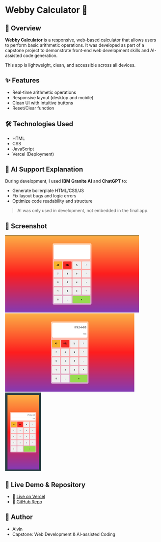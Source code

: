 # Webby Calculator 🧮

## 📌 Overview
**Webby Calculator** is a responsive, web-based calculator that allows users to perform basic arithmetic operations. It was developed as part of a capstone project to demonstrate front-end web development skills and AI-assisted code generation.

This app is lightweight, clean, and accessible across all devices.

## ✨ Features
- Real-time arithmetic operations
- Responsive layout (desktop and mobile)
- Clean UI with intuitive buttons
- Reset/Clear function

## 🛠️ Technologies Used
- HTML
- CSS
- JavaScript
- Vercel (Deployment)

## 🤖 AI Support Explanation
During development, I used **IBM Granite AI** and **ChatGPT** to:
- Generate boilerplate HTML/CSS/JS
- Fix layout bugs and logic errors
- Optimize code readability and structure

> AI was only used in development, not embedded in the final app.

## 📸 Screenshot

![Webby Calculator Screenshot](assets/Picture1.png)
![Webby Calculator Screenshot](assets/Picture2.png)
![Webby Calculator Screenshot](assets/Picture3.png)

## 🚀 Live Demo & Repository
- 🔗 [Live on Vercel](https://webby-calculator.vercel.app/)
- 💾 [GitHub Repo](https://github.com/ALVIN2005-GIT/Webby-Calculator)

## 👤 Author
- Alvin
- Capstone: Web Development & AI-assisted Coding
